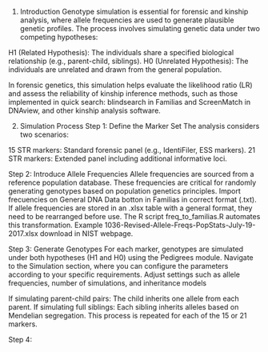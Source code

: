 1. Introduction
Genotype simulation is essential for forensic and kinship analysis, where allele frequencies are used to generate plausible genetic profiles.
The process involves simulating genetic data under two competing hypotheses:

H1 (Related Hypothesis): The individuals share a specified biological relationship (e.g., parent-child, siblings).
H0 (Unrelated Hypothesis): The individuals are unrelated and drawn from the general population.

In forensic genetics, this simulation helps evaluate the likelihood ratio (LR) and assess the reliability of kinship inference methods, such as those implemented in quick search:
blindsearch in Familias and ScreenMatch in DNAview, and other kinship analysis software.

2. Simulation Process
Step 1: Define the Marker Set
The analysis considers two scenarios:

15 STR markers: Standard forensic panel (e.g., IdentiFiler, ESS markers).
21 STR markers: Extended panel including additional informative loci.

Step 2: Introduce Allele Frequencies
Allele frequencies are sourced from a reference population database. These frequencies are critical for randomly generating genotypes based on population genetics principles.
Import frecuencies on General DNA Data botton in Familias in correct format (.txt). 
If allele frequencies are stored in an .xlsx table with a general format, they need to be rearranged before use. 
The R script freq_to_familias.R automates this transformation.
Example 1036-Revised-Allele-Freqs-PopStats-July-19-2017.xlsx download in NIST webpage.  

Step 3: Generate Genotypes
For each marker, genotypes are simulated under both hypotheses (H1 and H0) using the Pedigrees module. Navigate to the Simulation section, where you can configure the 
parameters according to your specific requirements. Adjust settings such as allele frequencies, number of simulations, and inheritance models

If simulating parent-child pairs: The child inherits one allele from each parent.
If simulating full siblings: Each sibling inherits alleles based on Mendelian segregation.
This process is repeated for each of the 15 or 21 markers.

Step 4: 
